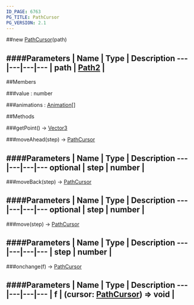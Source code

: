 ```yaml
---
ID_PAGE: 6763
PG_TITLE: PathCursor
PG_VERSION: 2.1
---
```

##new [PathCursor](page.php?p=6763)(path)




####Parameters
 | Name | Type | Description
---|---|---|---
 | path | [Path2](page.php?p=6764) | 
---

##Members

###value : number




###animations : [Animation](page.php?p=6684)[]









##Methods

###getPoint() &rarr; [Vector3](page.php?p=6751)




###moveAhead(step) &rarr; [PathCursor](page.php?p=6763)



####Parameters
 | Name | Type | Description
---|---|---|---
optional | step | number | 
---

###moveBack(step) &rarr; [PathCursor](page.php?p=6763)



####Parameters
 | Name | Type | Description
---|---|---|---
optional | step | number | 
---

###move(step) &rarr; [PathCursor](page.php?p=6763)



####Parameters
 | Name | Type | Description
---|---|---|---
 | step | number | 
---

###onchange(f) &rarr; [PathCursor](page.php?p=6763)

####Parameters
 | Name | Type | Description
---|---|---|---
 | f | (cursor: [PathCursor](page.php?p=6763)) =&gt; void | 
---
